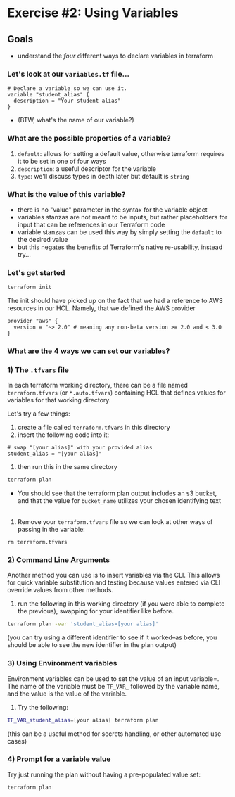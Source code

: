 # Exercise #2: Using Variables

## Goals
* understand the *four* different ways to declare variables in terraform

### Let's look at our `variables.tf` file...

```hcl
# Declare a variable so we can use it.
variable "student_alias" {
  description = "Your student alias"
}
```

* (BTW, what's the name of our variable?)

### What are the possible properties of a variable?

1. `default`: allows for setting a default value, otherwise terraform requires it to be set in one of four ways
2. `description`: a useful descriptor for the variable
3. `type`: we'll discuss types in depth later but default is `string`

### What is the value of this variable?

* there is no "value" parameter in the syntax for the variable object
* variables stanzas are not meant to be inputs, but rather placeholders for input that can be references in our Terraform code
* variable stanzas can be used this way by simply setting the `default` to the desired value
 * but this negates the benefits of Terraform's native re-usability, instead try...


### Let's get started

```bash
terraform init
```

The init should have picked up on the fact that we had a reference to AWS resources in our HCL. Namely, that we defined the AWS provider

```hcl
provider "aws" {
  version = "~> 2.0" # meaning any non-beta version >= 2.0 and < 3.0
}
```

### What are the 4 ways we can set our variables?

### 1) The `.tfvars` file

In each terraform working directory, there can be a file named `terraform.tfvars` (or `*.auto.tfvars`) containing
HCL that defines values for variables for that working directory.

Let's try a few things:

1. create a file called `terraform.tfvars` in this directory
1. insert the following code into it:
```hcl
# swap "[your alias]" with your provided alias
student_alias = "[your alias]"
```
1. then run this in the same directory
```bash
terraform plan
```

 * You should see that the terraform plan output includes an s3 bucket, and that the value for `bucket_name`
 utilizes your chosen identifying text
<br/><br/>
1. Remove your `terraform.tfvars` file so we can look at other ways of passing in the variable:

 ```
 rm terraform.tfvars
 ```

### 2) Command Line Arguments

Another method you can use is to insert variables via the CLI.  This allows for quick variable substitution and
testing because values entered via CLI override values from other methods.

1. run the following in this working directory (if you were able to complete the previous), swapping for your
identifier like before.

 ```bash
 terraform plan -var 'student_alias=[your alias]'
 ```

 (you can try using a different identifier to see if it worked–as before, you should be able to see the
new identifier in the plan output)

### 3) Using Environment variables

Environment variables can be used to set the value of an input variable=. The name of the variable must be `TF_VAR_` followed by the variable name, and the value is the value of the variable.

1. Try the following:

 ```bash
 TF_VAR_student_alias=[your alias] terraform plan
 ```

 (this can be a useful method for secrets handling, or other automated use cases)

### 4) Prompt for a variable value

Try just running the plan without having a pre-populated value set:

```
terraform plan
```
